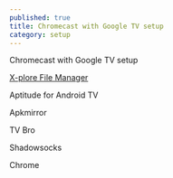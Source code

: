 ```yaml
---
published: true
title: Chromecast with Google TV setup
category: setup
---
```

Chromecast with Google TV setup

[X-plore File Manager](https://play.google.com/store/apps/details?id=com.lonelycatgames.Xplore&hl=en&gl=US)

Aptitude for Android TV

Apkmirror

TV Bro

Shadowsocks

Chrome

